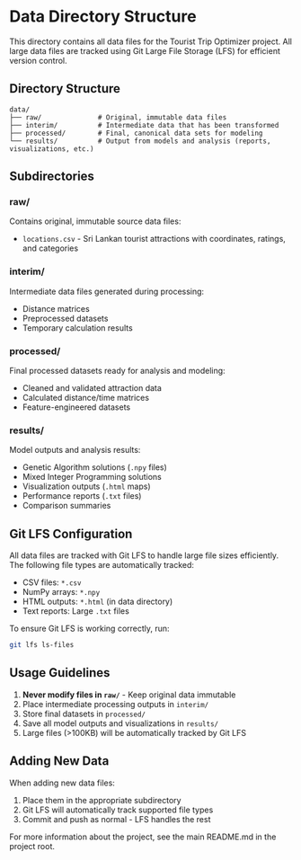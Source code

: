 # Data Directory Structure

This directory contains all data files for the Tourist Trip Optimizer project. All large data files are tracked using Git Large File Storage (LFS) for efficient version control.

## Directory Structure

```
data/
├── raw/              # Original, immutable data files
├── interim/          # Intermediate data that has been transformed
├── processed/        # Final, canonical data sets for modeling
└── results/          # Output from models and analysis (reports, visualizations, etc.)
```

## Subdirectories

### raw/
Contains original, immutable source data files:
- `locations.csv` - Sri Lankan tourist attractions with coordinates, ratings, and categories

### interim/
Intermediate data files generated during processing:
- Distance matrices
- Preprocessed datasets
- Temporary calculation results

### processed/
Final processed datasets ready for analysis and modeling:
- Cleaned and validated attraction data
- Calculated distance/time matrices
- Feature-engineered datasets

### results/
Model outputs and analysis results:
- Genetic Algorithm solutions (`.npy` files)
- Mixed Integer Programming solutions
- Visualization outputs (`.html` maps)
- Performance reports (`.txt` files)
- Comparison summaries

## Git LFS Configuration

All data files are tracked with Git LFS to handle large file sizes efficiently. The following file types are automatically tracked:

- CSV files: `*.csv`
- NumPy arrays: `*.npy`
- HTML outputs: `*.html` (in data directory)
- Text reports: Large `.txt` files

To ensure Git LFS is working correctly, run:
```bash
git lfs ls-files
```

## Usage Guidelines

1. **Never modify files in `raw/`** - Keep original data immutable
2. Place intermediate processing outputs in `interim/`
3. Store final datasets in `processed/`
4. Save all model outputs and visualizations in `results/`
5. Large files (>100KB) will be automatically tracked by Git LFS

## Adding New Data

When adding new data files:

1. Place them in the appropriate subdirectory
2. Git LFS will automatically track supported file types
3. Commit and push as normal - LFS handles the rest

For more information about the project, see the main README.md in the project root.
